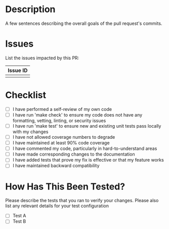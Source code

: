 # Description

A few sentences describing the overall goals of the pull request's commits.

# Issues

List the issues impacted by this PR:

| Issue ID |
| -------- |
|          |

# Checklist

- [ ] I have performed a self-review of my own code
- [ ] I have run 'make check' to ensure my code does not have any formatting, vetting, linting, or security issues
- [ ] I have run 'make test' to ensure new and existing unit tests pass locally with my changes
- [ ] I have not allowed coverage numbers to degrade
- [ ] I have maintained at least 90% code coverage
- [ ] I have commented my code, particularly in hard-to-understand areas
- [ ] I have made corresponding changes to the documentation
- [ ] I have added tests that prove my fix is effective or that my feature works
- [ ] I have maintained backward compatibility

# How Has This Been Tested?

Please describe the tests that you ran to verify your changes. Please also list any relevant details for your test configuration

- [ ] Test A
- [ ] Test B

